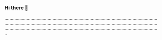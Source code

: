 ### Hi there 👋

......................................................................................................................................................................................................................................................................................................................................................................................